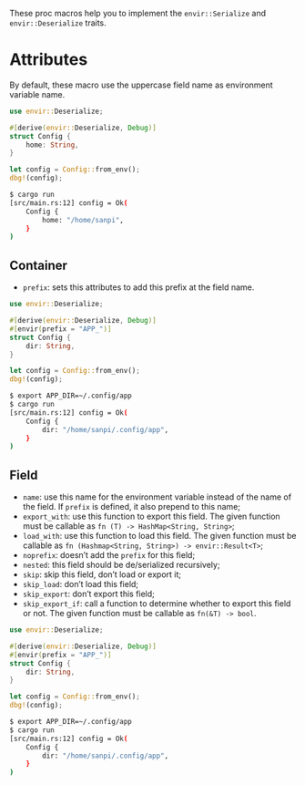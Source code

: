 These proc macros help you to implement the `envir::Serialize` and
`envir::Deserialize` traits.

# Attributes

By default, these macro use the uppercase field name as environment variable
name.

```rust
use envir::Deserialize;

#[derive(envir::Deserialize, Debug)]
struct Config {
    home: String,
}

let config = Config::from_env();
dbg!(config);
```

```bash
$ cargo run
[src/main.rs:12] config = Ok(
    Config {
        home: "/home/sanpi",
    }
)
```

## Container

- `prefix`: sets this attributes to add this prefix at the field name.

```rust
use envir::Deserialize;

#[derive(envir::Deserialize, Debug)]
#[envir(prefix = "APP_")]
struct Config {
    dir: String,
}

let config = Config::from_env();
dbg!(config);
```

```bash
$ export APP_DIR=~/.config/app
$ cargo run
[src/main.rs:12] config = Ok(
    Config {
        dir: "/home/sanpi/.config/app",
    }
)
```

## Field

- `name`: use this name for the environment variable instead of the name of the
    field. If `prefix` is defined, it also prepend to this name;
- `export_with`: use this function to export this field. The given function must
    be callable as `fn (T) -> HashMap<String, String>`;
- `load_with`: use this function to load this field. The given function must
    be callable as `fn (Hashmap<String, String>) -> envir::Result<T>`;
- `noprefix`: doesn’t add the `prefix` for this field;
- `nested`: this field should be de/serialized recursively;
- `skip`: skip this field, don’t load or export it;
- `skip_load`: don’t load this field;
- `skip_export`: don’t export this field;
- `skip_export_if`: call a function to determine whether to export this field or
    not. The given function must be callable as `fn(&T) -> bool`.

```rust
use envir::Deserialize;

#[derive(envir::Deserialize, Debug)]
#[envir(prefix = "APP_")]
struct Config {
    dir: String,
}

let config = Config::from_env();
dbg!(config);
```

```bash
$ export APP_DIR=~/.config/app
$ cargo run
[src/main.rs:12] config = Ok(
    Config {
        dir: "/home/sanpi/.config/app",
    }
)
```
